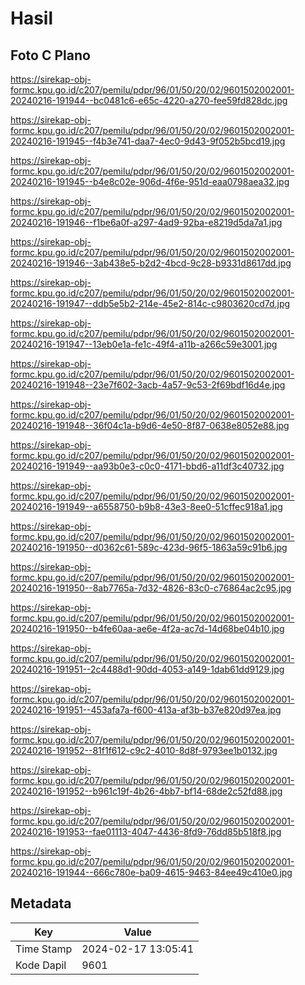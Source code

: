 # Hasil

## Foto C Plano

https://sirekap-obj-formc.kpu.go.id/c207/pemilu/pdpr/96/01/50/20/02/9601502002001-20240216-191944--bc0481c6-e65c-4220-a270-fee59fd828dc.jpg

https://sirekap-obj-formc.kpu.go.id/c207/pemilu/pdpr/96/01/50/20/02/9601502002001-20240216-191945--f4b3e741-daa7-4ec0-9d43-9f052b5bcd19.jpg

https://sirekap-obj-formc.kpu.go.id/c207/pemilu/pdpr/96/01/50/20/02/9601502002001-20240216-191945--b4e8c02e-906d-4f6e-951d-eaa0798aea32.jpg

https://sirekap-obj-formc.kpu.go.id/c207/pemilu/pdpr/96/01/50/20/02/9601502002001-20240216-191946--f1be6a0f-a297-4ad9-92ba-e8219d5da7a1.jpg

https://sirekap-obj-formc.kpu.go.id/c207/pemilu/pdpr/96/01/50/20/02/9601502002001-20240216-191946--3ab438e5-b2d2-4bcd-9c28-b9331d8617dd.jpg

https://sirekap-obj-formc.kpu.go.id/c207/pemilu/pdpr/96/01/50/20/02/9601502002001-20240216-191947--ddb5e5b2-214e-45e2-814c-c9803620cd7d.jpg

https://sirekap-obj-formc.kpu.go.id/c207/pemilu/pdpr/96/01/50/20/02/9601502002001-20240216-191947--13eb0e1a-fe1c-49f4-a11b-a266c59e3001.jpg

https://sirekap-obj-formc.kpu.go.id/c207/pemilu/pdpr/96/01/50/20/02/9601502002001-20240216-191948--23e7f602-3acb-4a57-9c53-2f69bdf16d4e.jpg

https://sirekap-obj-formc.kpu.go.id/c207/pemilu/pdpr/96/01/50/20/02/9601502002001-20240216-191948--36f04c1a-b9d6-4e50-8f87-0638e8052e88.jpg

https://sirekap-obj-formc.kpu.go.id/c207/pemilu/pdpr/96/01/50/20/02/9601502002001-20240216-191949--aa93b0e3-c0c0-4171-bbd6-a11df3c40732.jpg

https://sirekap-obj-formc.kpu.go.id/c207/pemilu/pdpr/96/01/50/20/02/9601502002001-20240216-191949--a6558750-b9b8-43e3-8ee0-51cffec918a1.jpg

https://sirekap-obj-formc.kpu.go.id/c207/pemilu/pdpr/96/01/50/20/02/9601502002001-20240216-191950--d0362c61-589c-423d-96f5-1863a59c91b6.jpg

https://sirekap-obj-formc.kpu.go.id/c207/pemilu/pdpr/96/01/50/20/02/9601502002001-20240216-191950--8ab7765a-7d32-4826-83c0-c76864ac2c95.jpg

https://sirekap-obj-formc.kpu.go.id/c207/pemilu/pdpr/96/01/50/20/02/9601502002001-20240216-191950--b4fe60aa-ae6e-4f2a-ac7d-14d68be04b10.jpg

https://sirekap-obj-formc.kpu.go.id/c207/pemilu/pdpr/96/01/50/20/02/9601502002001-20240216-191951--2c4488d1-90dd-4053-a149-1dab61dd9129.jpg

https://sirekap-obj-formc.kpu.go.id/c207/pemilu/pdpr/96/01/50/20/02/9601502002001-20240216-191951--453afa7a-f600-413a-af3b-b37e820d97ea.jpg

https://sirekap-obj-formc.kpu.go.id/c207/pemilu/pdpr/96/01/50/20/02/9601502002001-20240216-191952--81f1f612-c9c2-4010-8d8f-9793ee1b0132.jpg

https://sirekap-obj-formc.kpu.go.id/c207/pemilu/pdpr/96/01/50/20/02/9601502002001-20240216-191952--b961c19f-4b26-4bb7-bf14-68de2c52fd88.jpg

https://sirekap-obj-formc.kpu.go.id/c207/pemilu/pdpr/96/01/50/20/02/9601502002001-20240216-191953--fae01113-4047-4436-8fd9-76dd85b518f8.jpg

https://sirekap-obj-formc.kpu.go.id/c207/pemilu/pdpr/96/01/50/20/02/9601502002001-20240216-191944--666c780e-ba09-4615-9463-84ee49c410e0.jpg


## Metadata

| Key        | Value               |
| ---------- | ------------------- |
| Time Stamp | 2024-02-17 13:05:41 |
| Kode Dapil | 9601                |



